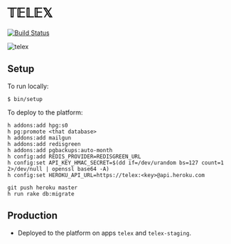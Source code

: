 # 𝕋𝔼𝕃𝔼𝕏

[![Build Status](https://travis-ci.org/heroku/telex.svg)](https://travis-ci.org/heroku/telex)

![telex](docs/telex-cc-by-sa-jens-ohlig.jpg)

## Setup

To run locally:

```
$ bin/setup
```

To deploy to the platform:

```
h addons:add hpg:s0
h pg:promote <that database>
h addons:add mailgun
h addons:add redisgreen
h addons:add pgbackups:auto-month
h config:add REDIS_PROVIDER=REDISGREEN_URL
h config:set API_KEY_HMAC_SECRET=$(dd if=/dev/urandom bs=127 count=1 2>/dev/null | openssl base64 -A)
h config:set HEROKU_API_URL=https://telex:<key>@api.heroku.com

git push heroku master
h run rake db:migrate
```

## Production

- Deployed to the platform on apps `telex` and `telex-staging`.
